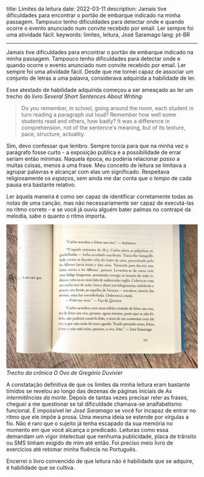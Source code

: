 title: Limites da leitura
date: 2022-03-11
description: Jamais tive dificuldades para encontrar o portão de embarque indicado na minha passagem. Tampouco tenho dificuldades para detectar onde e quando ocorre o evento anunciado num convite recebido por email. Ler sempre foi uma atividade fácil.
keywords: limites, leitura, José Saramago
lang: pt-BR

---

Jamais tive dificuldades para encontrar o portão de embarque indicado na minha passagem. Tampouco tenho dificuldades para detectar onde e quando ocorre o evento anunciado num convite recebido por email. Ler sempre foi uma atividade fácil. Desde que me tornei capaz de associar um conjunto de letras a uma palavra, considerava adquirida a habilidade de ler.

Esse atestado de habilidade adquirida começou a ser ameaçado ao ler um trecho do livro *Several Short Sentences About Writing*:

> Do you remember, in school, going around the room, each student in turn reading a paragraph out loud? Remember how well some students read and others, how badly? It was a difference in comprehension, not of the sentence's meaning, but of its texture, pace, structure, actuality.

Sim, devo confessar que lembro. Sempre torcia para que na minha vez o parágrafo fosse curto - a exposição pública e a possibilidade de errar seriam então mínimas. Naquela época, eu poderia relacionar *passo* a muitas coisas, menos a uma frase. Meu conceito de leitura se limitava a agrupar palavras e alcançar com elas um significado. Respeitava religiosamente os *espaços*, sem ainda me dar conta que o *tempo* de cada pausa era bastante relativo.

Ler àquela maneira é como ser capaz de identificar corretamente todas as notas de uma canção, mas não necessariamente ser capaz de executá-las no ritmo correto - e se você já ouviu alguém bater palmas no contrapé da melodia, sabe o quanto o ritmo importa.

![Trecho da crônica O Ovo de Gregório Duvivier](../../images/o-ovo.jpg)  
_Trecho da crônica O Ovo de Gregório Duvivier_

A constatação definitiva de que os limites da minha leitura eram bastante tímidos se revelou ao longo das dezenas de páginas iniciais de *As intermitências da morte*. Depois de tantas vezes precisar reler as frases, cheguei a me questionar se tal dificuldade chamava-se analfabetismo funcional. É impossível ler *José Saramago* se você for incapaz de entrar no ritmo que ele impõe à prosa. Uma mesma ideia se estende por vírgulas a fio. Não é raro que o sujeito já tenha escapado da sua memória no momento em que você alcança o predicado. Leituras como essa demandam um vigor intelectual que nenhuma publicidade, placa de trânsito ou SMS tinham exigido de mim até então. Foi preciso meio livro de exercícios até retomar minha fluência no Português.

Encerrei o livro convencido de que leitura não é habilidade que se adquire, é habilidade que se cultiva.
